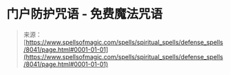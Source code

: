 <!--yml

分类：未分类

日期：2024年06月12日 18:43:15

-->

# 门户防护咒语 - 免费魔法咒语

> 来源：[https://www.spellsofmagic.com/spells/spiritual_spells/defense_spells/8041/page.html#0001-01-01](https://www.spellsofmagic.com/spells/spiritual_spells/defense_spells/8041/page.html#0001-01-01)

